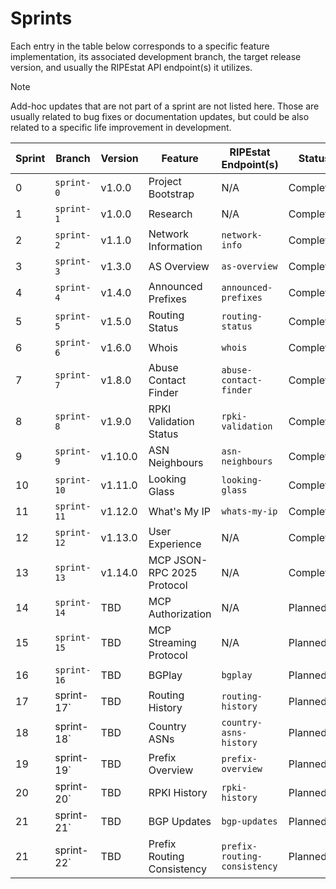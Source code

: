 # Sprints

Each entry in the table below corresponds to a specific feature implementation,
its associated development branch, the target release version, and usually the
RIPEstat API endpoint(s) it utilizes.

> [!NOTE]
> Add-hoc updates that are not part of a sprint are not listed here. Those are
> usually related to bug fixes or documentation updates, but could be also
> related to a specific life improvement in development.

| Sprint | Branch      | Version | Feature                    | RIPEstat Endpoint(s)         | Status    |
| ------ | ----------- | ------- | -------------------------- | ---------------------------- | --------- |
| 0      | `sprint-0`  | v1.0.0  | Project Bootstrap          | N/A                          | Completed |
| 1      | `sprint-1`  | v1.0.0  | Research                   | N/A                          | Completed |
| 2      | `sprint-2`  | v1.1.0  | Network Information        | `network-info`               | Completed |
| 3      | `sprint-3`  | v1.3.0  | AS Overview                | `as-overview`                | Completed |
| 4      | `sprint-4`  | v1.4.0  | Announced Prefixes         | `announced-prefixes`         | Completed |
| 5      | `sprint-5`  | v1.5.0  | Routing Status             | `routing-status`             | Completed |
| 6      | `sprint-6`  | v1.6.0  | Whois                      | `whois`                      | Completed |
| 7      | `sprint-7`  | v1.8.0  | Abuse Contact Finder       | `abuse-contact-finder`       | Completed |
| 8      | `sprint-8`  | v1.9.0  | RPKI Validation Status     | `rpki-validation`            | Completed |
| 9      | `sprint-9`  | v1.10.0 | ASN Neighbours             | `asn-neighbours`             | Completed |
| 10     | `sprint-10` | v1.11.0 | Looking Glass              | `looking-glass`              | Completed |
| 11     | `sprint-11` | v1.12.0 | What's My IP               | `whats-my-ip`                | Completed |
| 12     | `sprint-12` | v1.13.0 | User Experience            | N/A                          | Completed |
| 13     | `sprint-13` | v1.14.0 | MCP JSON-RPC 2025 Protocol | N/A                          | Completed |
| 14     | `sprint-14` | TBD     | MCP Authorization          | N/A                          | Planned   |
| 15     | `sprint-15` | TBD     | MCP Streaming Protocol     | N/A                          | Planned   |
| 16     | `sprint-16` | TBD     | BGPlay                     | `bgplay`                     | Planned   |
| 17     | sprint-17`  | TBD     | Routing History            | `routing-history`            | Planned   |
| 18     | sprint-18`  | TBD     | Country ASNs               | `country-asns-history`       | Planned   |
| 19     | sprint-19`  | TBD     | Prefix Overview            | `prefix-overview`            | Planned   |
| 20     | sprint-20`  | TBD     | RPKI History               | `rpki-history`               | Planned   |
| 21     | sprint-21`  | TBD     | BGP Updates                | `bgp-updates`                | Planned   |
| 21     | sprint-22`  | TBD     | Prefix Routing Consistency | `prefix-routing-consistency` | Planned   |
